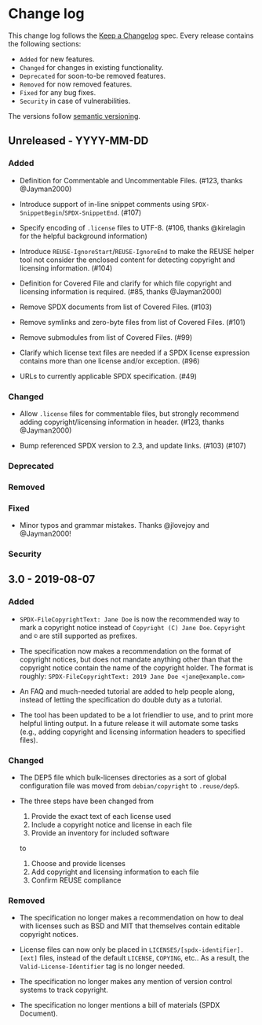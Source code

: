 <!--
SPDX-FileCopyrightText: 2019 Free Software Foundation Europe e.V.
SPDX-FileCopyrightText: 2023 DB Systel GmbH

SPDX-License-Identifier: CC-BY-SA-4.0
-->

# Change log

This change log follows the [Keep a
Changelog](http://keepachangelog.com/) spec. Every release contains the
following sections:

-   `Added` for new features.
-   `Changed` for changes in existing functionality.
-   `Deprecated` for soon-to-be removed features.
-   `Removed` for now removed features.
-   `Fixed` for any bug fixes.
-   `Security` in case of vulnerabilities.

The versions follow [semantic versioning](https://semver.org).

## Unreleased - YYYY-MM-DD

### Added

- Definition for Commentable and Uncommentable Files. (#123, thanks @Jayman2000)

- Introduce support of in-line snippet comments using
  `SPDX-SnippetBegin`/`SPDX-SnippetEnd`. (#107)

- Specify encoding of `.license` files to UTF-8. (#106, thanks @kirelagin for
  the helpful background information)

- Introduce `REUSE-IgnoreStart`/`REUSE-IgnoreEnd` to make the REUSE helper tool
  not consider the enclosed content for detecting copyright and licensing
  information. (#104)

- Definition for Covered File and clarify for which file copyright and licensing
  information is required. (#85, thanks @Jayman2000)

- Remove SPDX documents from list of Covered Files. (#103)

- Remove symlinks and zero-byte files from list of Covered Files. (#101)

- Remove submodules from list of Covered Files. (#99)

- Clarify which license text files are needed if a SPDX license expression
  contains more than one license and/or exception. (#96)

- URLs to currently applicable SPDX specification. (#49)

### Changed

- Allow `.license` files for commentable files, but strongly recommend adding
  copyright/licensing information in header. (#123, thanks @Jayman2000)

- Bump referenced SPDX version to 2.3, and update links. (#103) (#107)

### Deprecated

### Removed

### Fixed

- Minor typos and grammar mistakes. Thanks @jlovejoy and @Jayman2000!

### Security


## 3.0 - 2019-08-07

### Added

- `SPDX-FileCopyrightText: Jane Doe` is now the recommended way to mark a copyright
  notice instead of `Copyright (C) Jane Doe`. `Copyright` and `©` are still
  supported as prefixes.

- The specification now makes a recommendation on the format of copyright
  notices, but does not mandate anything other than that the copyright notice
  contain the name of the copyright holder. The format is roughly:
  `SPDX-FileCopyrightText: 2019 Jane Doe <jane@example.com>`

- An FAQ and much-needed tutorial are added to help people along, instead of
  letting the specification do double duty as a tutorial.

- The tool has been updated to be a lot friendlier to use, and to print more
  helpful linting output. In a future release it will automate some tasks (e.g.,
  adding copyright and licensing information headers to specified files).

### Changed

- The DEP5 file which bulk-licenses directories as a sort of global
  configuration file was moved from `debian/copyright` to `.reuse/dep5`.

- The three steps have been changed from

  1. Provide the exact text of each license used
  2. Include a copyright notice and license in each file
  3. Provide an inventory for included software

  to

  1. Choose and provide licenses
  2. Add copyright and licensing information to each file
  3. Confirm REUSE compliance

### Removed

- The specification no longer makes a recommendation on how to deal with
  licenses such as BSD and MIT that themselves contain editable copyright
  notices.

- License files can now only be placed in `LICENSES/[spdx-identifier].[ext]`
  files, instead of the default `LICENSE`, `COPYING`, etc.. As a result, the
  `Valid-License-Identifier` tag is no longer needed.

- The specification no longer makes any mention of version control systems to
  track copyright.

- The specification no longer mentions a bill of materials (SPDX Document).

